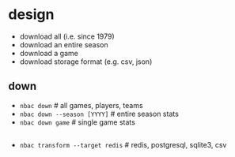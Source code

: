 # design

* download all (i.e. since 1979)
* download an entire season
* download a game
* download storage format (e.g. csv, json)

## down

* `nbac down` # all games, players, teams
* `nbac down --season [YYYY]` # entire season stats
* `nbac down game` # single game stats

## 

* `nbac transform --target redis` # redis, postgresql, sqlite3, csv
